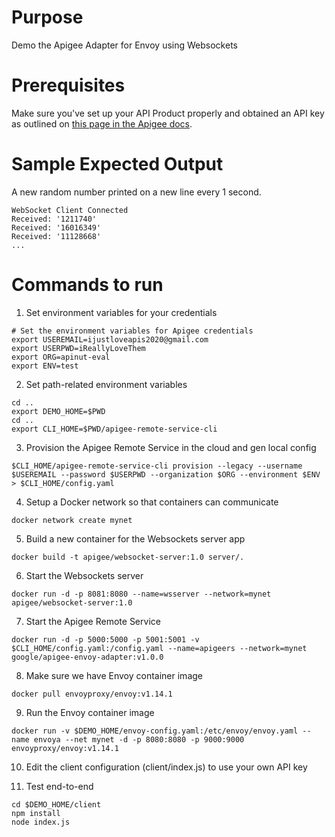 # Purpose 

Demo the Apigee Adapter for Envoy using Websockets

# Prerequisites

Make sure you've set up your API Product properly and obtained an API key as outlined on [this page in the Apigee docs](https://docs.apigee.com/api-platform/envoy-adapter/v1.0-beta.4/operation#how-to-obtain-an-api-key).


# Sample Expected Output
A new random number printed on a new line every 1 second.
```
WebSocket Client Connected
Received: '1211740'
Received: '16016349'
Received: '11128668'
...
```
# Commands to run

1. Set environment variables for your credentials

```console
# Set the environment variables for Apigee credentials
export USEREMAIL=ijustloveapis2020@gmail.com
export USERPWD=iReallyLoveThem
export ORG=apinut-eval
export ENV=test
```

2. Set path-related environment variables 

```console
cd ..
export DEMO_HOME=$PWD
cd ..
export CLI_HOME=$PWD/apigee-remote-service-cli
```

3. Provision the Apigee Remote Service in the cloud and gen local config 
```console
$CLI_HOME/apigee-remote-service-cli provision --legacy --username $USEREMAIL --password $USERPWD --organization $ORG --environment $ENV > $CLI_HOME/config.yaml
```

4. Setup a Docker network so that containers can communicate

```console
docker network create mynet
```

5. Build a new container for the Websockets server app
```console
docker build -t apigee/websocket-server:1.0 server/.
```

6. Start the Websockets server
```console
docker run -d -p 8081:8080 --name=wsserver --network=mynet apigee/websocket-server:1.0
```

7. Start the Apigee Remote Service
```console
docker run -d -p 5000:5000 -p 5001:5001 -v $CLI_HOME/config.yaml:/config.yaml --name=apigeers --network=mynet google/apigee-envoy-adapter:v1.0.0
```

8. Make sure we have Envoy container image
```console
docker pull envoyproxy/envoy:v1.14.1
```

9. Run the Envoy container image
```console
docker run -v $DEMO_HOME/envoy-config.yaml:/etc/envoy/envoy.yaml --name envoya --net mynet -d -p 8080:8080 -p 9000:9000 envoyproxy/envoy:v1.14.1
```

10. Edit the client configuration (client/index.js) to use your own API key 

11. Test end-to-end
```console
cd $DEMO_HOME/client
npm install
node index.js 
```
